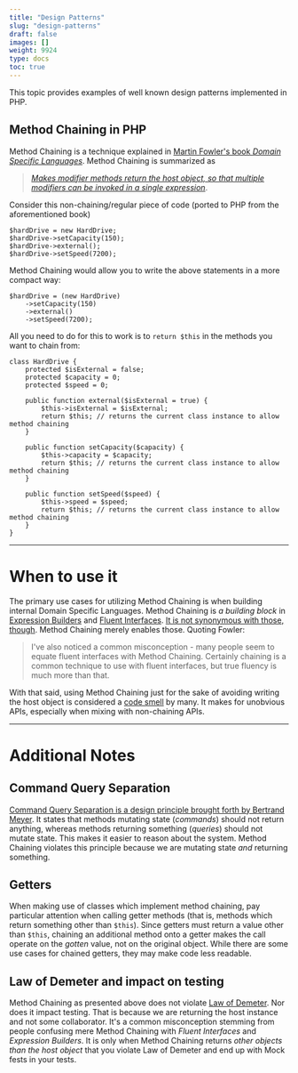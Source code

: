 ```yaml
---
title: "Design Patterns"
slug: "design-patterns"
draft: false
images: []
weight: 9924
type: docs
toc: true
---
```


This topic provides examples of well known design patterns implemented in PHP.

## Method Chaining in PHP
Method Chaining is a technique explained in [Martin Fowler's book *Domain Specific Languages*][1]. Method Chaining is summarized as

> [*Makes modifier methods return the host object, so that multiple modifiers can be invoked in a single expression*][2]. 

Consider this non-chaining/regular piece of code (ported to PHP from the aforementioned book)

    $hardDrive = new HardDrive;
    $hardDrive->setCapacity(150);
    $hardDrive->external();
    $hardDrive->setSpeed(7200);

Method Chaining would allow you to write the above statements in a more compact way:

    $hardDrive = (new HardDrive)
        ->setCapacity(150)
        ->external()
        ->setSpeed(7200);

All you need to do for this to work is to `return $this` in the methods you want to chain from:

    class HardDrive {
        protected $isExternal = false;
        protected $capacity = 0;
        protected $speed = 0;

        public function external($isExternal = true) {
            $this->isExternal = $isExternal;        
            return $this; // returns the current class instance to allow method chaining
        }

        public function setCapacity($capacity) {
            $this->capacity = $capacity;        
            return $this; // returns the current class instance to allow method chaining
        }

        public function setSpeed($speed) {
            $this->speed = $speed;        
            return $this; // returns the current class instance to allow method chaining
        }
    }

___

# When to use it

The primary use cases for utilizing Method Chaining is when building internal Domain Specific Languages. Method Chaining is *a building block* in [Expression Builders][3] and [Fluent Interfaces][4]. [It is not synonymous with those, though][5]. Method Chaining merely enables those. Quoting Fowler:

> I've also noticed a common misconception - many people seem to equate fluent interfaces with Method Chaining. Certainly chaining is a common technique to use with fluent interfaces, but true fluency is much more than that. 

With that said, using Method Chaining just for the sake of avoiding writing the host object is considered a [code smell][6] by many. It makes for unobvious APIs, especially when mixing with non-chaining APIs.

___

# Additional Notes

## Command Query Separation

[Command Query Separation is a design principle brought forth by Bertrand Meyer][7]. It states that methods mutating state (*commands*) should not return anything, whereas methods returning something (*queries*) should not mutate state. This makes it easier to reason about the system. Method Chaining violates this principle because we are mutating state *and* returning something.

## Getters

When making use of classes which implement method chaining, pay particular attention when calling getter methods (that is, methods which return something other than `$this`). Since getters must return a value other than `$this`, chaining an additional method onto a getter makes the call operate on the _gotten_ value, not on the original object. While there are some use cases for chained getters, they may make code less readable.
 
## Law of Demeter and impact on testing

Method Chaining as presented above does not violate [Law of Demeter][8]. Nor does it impact testing. That is because we are returning the host instance and not some collaborator. It's a common misconception stemming from people confusing mere Method Chaining with *Fluent Interfaces* and *Expression Builders*. It is only when Method Chaining returns *other objects than the host object* that you violate Law of Demeter and end up with Mock fests in your tests.



  [1]: https://www.amazon.com/Domain-Specific-Languages-Addison-Wesley-Signature-Fowler/dp/0321712943
  [2]: http://martinfowler.com/dslCatalog/methodChaining.html
  [3]: http://martinfowler.com/bliki/ExpressionBuilder.html
  [4]: http://martinfowler.com/bliki/FluentInterface.html
  [5]: http://stackoverflow.com/a/17940086/208809
  [6]: http://martinfowler.com/bliki/CodeSmell.html
  [7]: http://martinfowler.com/bliki/CommandQuerySeparation.html
  [8]: https://en.wikipedia.org/wiki/Law_of_Demeter

